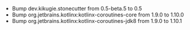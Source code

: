 - Bump dev.kikugie.stonecutter from 0.5-beta.5 to 0.5
- Bump org.jetbrains.kotlinx:kotlinx-coroutines-core from 1.9.0 to 1.10.0
- Bump org.jetbrains.kotlinx:kotlinx-coroutines-jdk8 from 1.9.0 to 1.10.1
